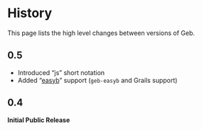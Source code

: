 # History

This page lists the high level changes between versions of Geb.

## 0.5

* Introduced “js” short notation
* Added “[easyb](easyb)” support (`geb-easyb` and Grails support)

## 0.4

**Initial Public Release**